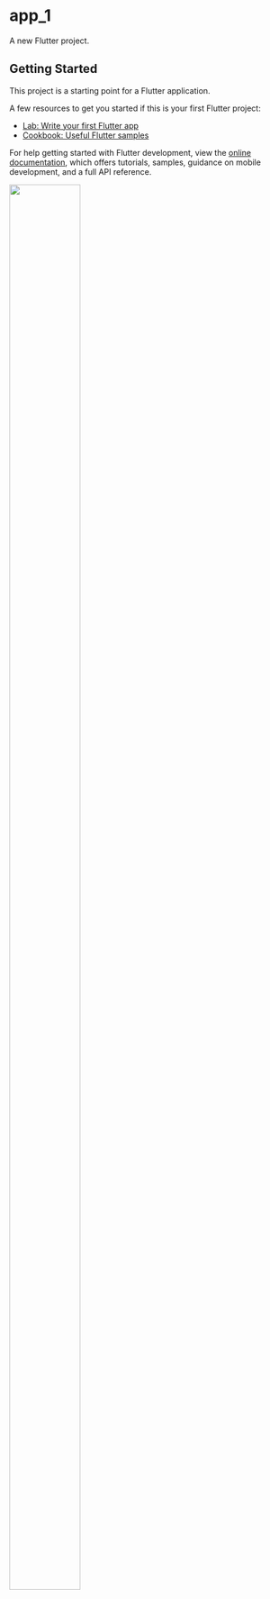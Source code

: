 # app_1

A new Flutter project.

## Getting Started

This project is a starting point for a Flutter application.

A few resources to get you started if this is your first Flutter project:

- [Lab: Write your first Flutter app](https://docs.flutter.dev/get-started/codelab)
- [Cookbook: Useful Flutter samples](https://docs.flutter.dev/cookbook)

For help getting started with Flutter development, view the
[online documentation](https://docs.flutter.dev/), which offers tutorials,
samples, guidance on mobile development, and a full API reference.

<p>
   <img src="https://user-images.githubusercontent.com/119835050/218373234-4252bf92-9080-468b-8adf-89f1283aa29b.png" height="80%" width="50%">
</p>

